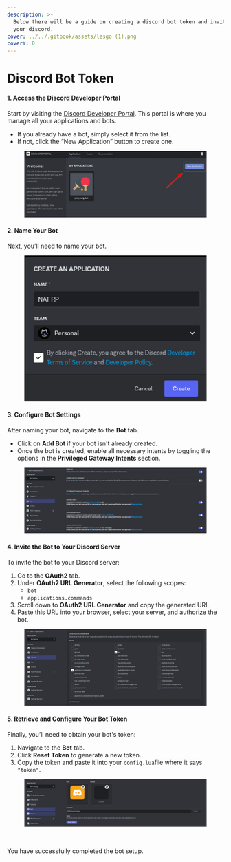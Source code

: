 ```yaml
---
description: >-
  Below there will be a guide on creating a discord bot token and inviting it to
  your discord.
cover: ../../.gitbook/assets/lesgo (1).png
coverY: 0
---
```


# Discord Bot Token

#### 1. Access the Discord Developer Portal

Start by visiting the [Discord Developer Portal](https://discord.dev/developers/applications/). This portal is where you manage all your applications and bots.

* If you already have a bot, simply select it from the list.
* If not, click the “New Application” button to create one.

<figure><img src="../../.gitbook/assets/image.png" alt=""><figcaption></figcaption></figure>

#### 2. Name Your Bot

Next, you’ll need to name your bot.

<figure><img src="../../.gitbook/assets/image (1).png" alt=""><figcaption></figcaption></figure>

#### 3. Configure Bot Settings

After naming your bot, navigate to the **Bot** tab.

* Click on **Add Bot** if your bot isn't already created.
* Once the bot is created, enable all necessary intents by toggling the options in the **Privileged Gateway Intents** section.

<figure><img src="../../.gitbook/assets/image (3).png" alt=""><figcaption></figcaption></figure>

#### 4. Invite the Bot to Your Discord Server

To invite the bot to your Discord server:

1. Go to the **OAuth2** tab.
2. Under **OAuth2 URL Generator**, select the following scopes:
   * `bot`
   * `applications.commands`
3. Scroll down to **OAuth2 URL Generator** and copy the generated URL.
4. Paste this URL into your browser, select your server, and authorize the bot.

<figure><img src="../../.gitbook/assets/image (4).png" alt=""><figcaption></figcaption></figure>

#### 5. Retrieve and Configure Your Bot Token

Finally, you’ll need to obtain your bot's token:

1. Navigate to the **Bot** tab.
2. Click **Reset Token** to generate a new token.
3. Copy the token and paste it into your `config.lua`file where it says `"token"`.

<figure><img src="../../.gitbook/assets/image (5).png" alt=""><figcaption></figcaption></figure>

&#x20;              &#x20;

<figure><img src="https://i.imgur.com/0TU9kwv.png" alt=""><figcaption></figcaption></figure>



&#x20;                                                 You have successfully completed the bot setup.
